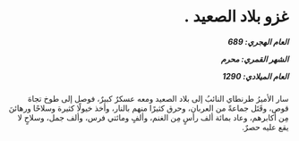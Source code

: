 <h1 dir="rtl">غزو بلاد الصعيد .</h1>

<h5 dir="rtl">العام الهجري:  689

الشهر القمري: محرم

العام الميلادي: 1290</h5>

<p dir="rtl">سار الأميرُ طرنطاي النائبُ إلى بلاد الصعيد ومعه عسكرٌ كبيرٌ، فوصل إلى طوخ تجاهَ قوص، وقَتَل جماعةً من العربان، وحرق كثيرًا منهم بالنار، وأخذ خيولًا كثيرة وسلاحًا ورهائنَ مِن أكابرهم، وعاد بمائة ألف رأسٍ مِن الغنم، وألفٍ ومائتي فرس، وألف جمل، وسلاحٍ لا يقع عليه حصرٌ.</p></br>
